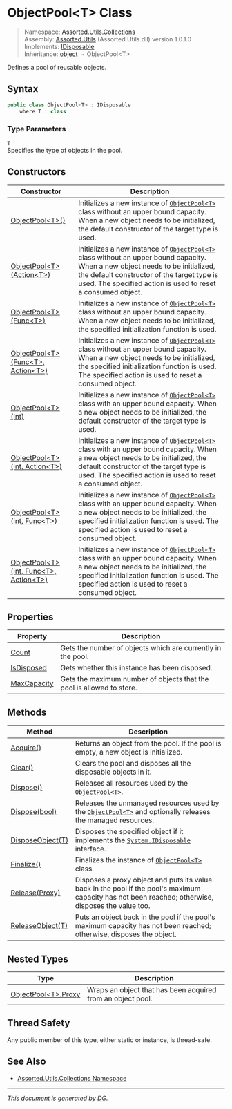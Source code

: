 ﻿# ObjectPool\<T> Class

> Namespace: [Assorted.Utils.Collections](index.md#assortedutilscollections-namespace)\
> Assembly: [Assorted.Utils](index.md) (Assorted.Utils.dll) version 1.0.1.0\
> Implements: [IDisposable](https://docs.microsoft.com/en-us/dotnet/api/system.idisposable)\
> Inheritance: [object](https://docs.microsoft.com/en-us/dotnet/api/system.object) `→` ObjectPool\<T>

Defines a pool of reusable objects.

## Syntax

```csharp
public class ObjectPool<T> : IDisposable
    where T : class
```

### Type Parameters

`T`\
Specifies the type of objects in the pool.

## Constructors

Constructor | Description
--- | ---
[ObjectPool\<T>()](Assorted.Utils.Collections.ObjectPool-1.-ctor.md#objectpoolt) | Initializes a new instance of [`ObjectPool<T>`](Assorted.Utils.Collections.ObjectPool-1.md) class without an upper bound capacity. When a new object needs to be initialized, the default constructor of the target type is used.
[ObjectPool\<T>(Action\<T>)](Assorted.Utils.Collections.ObjectPool-1.-ctor.md#objectpooltactiont) | Initializes a new instance of [`ObjectPool<T>`](Assorted.Utils.Collections.ObjectPool-1.md) class without an upper bound capacity. When a new object needs to be initialized, the default constructor of the target type is used. The specified action is used to reset a consumed object.
[ObjectPool\<T>(Func\<T>)](Assorted.Utils.Collections.ObjectPool-1.-ctor.md#objectpooltfunct) | Initializes a new instance of [`ObjectPool<T>`](Assorted.Utils.Collections.ObjectPool-1.md) class without an upper bound capacity. When a new object needs to be initialized, the specified initialization function is used.
[ObjectPool\<T>(Func\<T>, Action\<T>)](Assorted.Utils.Collections.ObjectPool-1.-ctor.md#objectpooltfunct-actiont) | Initializes a new instance of [`ObjectPool<T>`](Assorted.Utils.Collections.ObjectPool-1.md) class without an upper bound capacity. When a new object needs to be initialized, the specified initialization function is used. The specified action is used to reset a consumed object.
[ObjectPool\<T>(int)](Assorted.Utils.Collections.ObjectPool-1.-ctor.md#objectpooltint) | Initializes a new instance of [`ObjectPool<T>`](Assorted.Utils.Collections.ObjectPool-1.md) class with an upper bound capacity. When a new object needs to be initialized, the default constructor of the target type is used.
[ObjectPool\<T>(int, Action\<T>)](Assorted.Utils.Collections.ObjectPool-1.-ctor.md#objectpooltint-actiont) | Initializes a new instance of [`ObjectPool<T>`](Assorted.Utils.Collections.ObjectPool-1.md) class with an upper bound capacity. When a new object needs to be initialized, the default constructor of the target type is used. The specified action is used to reset a consumed object.
[ObjectPool\<T>(int, Func\<T>)](Assorted.Utils.Collections.ObjectPool-1.-ctor.md#objectpooltint-funct) | Initializes a new instance of [`ObjectPool<T>`](Assorted.Utils.Collections.ObjectPool-1.md) class with an upper bound capacity. When a new object needs to be initialized, the specified initialization function is used. The specified action is used to reset a consumed object.
[ObjectPool\<T>(int, Func\<T>, Action\<T>)](Assorted.Utils.Collections.ObjectPool-1.-ctor.md#objectpooltint-funct-actiont) | Initializes a new instance of [`ObjectPool<T>`](Assorted.Utils.Collections.ObjectPool-1.md) class with an upper bound capacity. When a new object needs to be initialized, the specified initialization function is used. The specified action is used to reset a consumed object.

## Properties

Property | Description
--- | ---
[Count](Assorted.Utils.Collections.ObjectPool-1.Count.md) | Gets the number of objects which are currently in the pool.
[IsDisposed](Assorted.Utils.Collections.ObjectPool-1.IsDisposed.md) | Gets whether this instance has been disposed.
[MaxCapacity](Assorted.Utils.Collections.ObjectPool-1.MaxCapacity.md) | Gets the maximum number of objects that the pool is allowed to store.

## Methods

Method | Description
--- | ---
[Acquire()](Assorted.Utils.Collections.ObjectPool-1.Acquire.md) | Returns an object from the pool. If the pool is empty, a new object is initialized.
[Clear()](Assorted.Utils.Collections.ObjectPool-1.Clear.md) | Clears the pool and disposes all the disposable objects in it.
[Dispose()](Assorted.Utils.Collections.ObjectPool-1.Dispose.md#dispose) | Releases all resources used by the [`ObjectPool<T>`](Assorted.Utils.Collections.ObjectPool-1.md).
[Dispose(bool)](Assorted.Utils.Collections.ObjectPool-1.Dispose.md#disposebool) | Releases the unmanaged resources used by the [`ObjectPool<T>`](Assorted.Utils.Collections.ObjectPool-1.md) and optionally releases the managed resources.
[DisposeObject(T)](Assorted.Utils.Collections.ObjectPool-1.DisposeObject.md) | Disposes the specified object if it implements the [`System.IDisposable`](https://docs.microsoft.com/en-us/dotnet/api/system.idisposable) interface.
[Finalize()](Assorted.Utils.Collections.ObjectPool-1.Finalize.md) | Finalizes the instance of [`ObjectPool<T>`](Assorted.Utils.Collections.ObjectPool-1.md) class.
[Release(Proxy)](Assorted.Utils.Collections.ObjectPool-1.Release.md) | Disposes a proxy object and puts its value back in the pool if the pool's maximum capacity has not been reached; otherwise, disposes the value too.
[ReleaseObject(T)](Assorted.Utils.Collections.ObjectPool-1.ReleaseObject.md) | Puts an object back in the pool if the pool's maximum capacity has not been reached; otherwise, disposes the object.

## Nested Types

Type | Description
--- | ---
[ObjectPool\<T>.Proxy](Assorted.Utils.Collections.ObjectPool-1.Proxy.md) | Wraps an object that has been acquired from an object pool.

## Thread Safety

Any public member of this type, either static or instance, is thread\-safe.

## See Also

- [Assorted.Utils.Collections Namespace](index.md#assortedutilscollections-namespace)

---

_This document is generated by [DG](https://github.com/Khojasteh/dg)._
